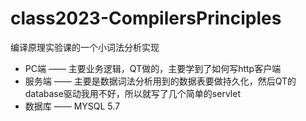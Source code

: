 # class2023-CompilersPrinciples

编译原理实验课的一个小词法分析实现

- PC端 —— 主要业务逻辑，QT做的，主要学到了如何写http客户端
- 服务端 —— 主要是数据词法分析用到的数据表要做持久化，然后QT的database驱动我用不好，所以就写了几个简单的servlet
- 数据库 —— MYSQL 5.7

